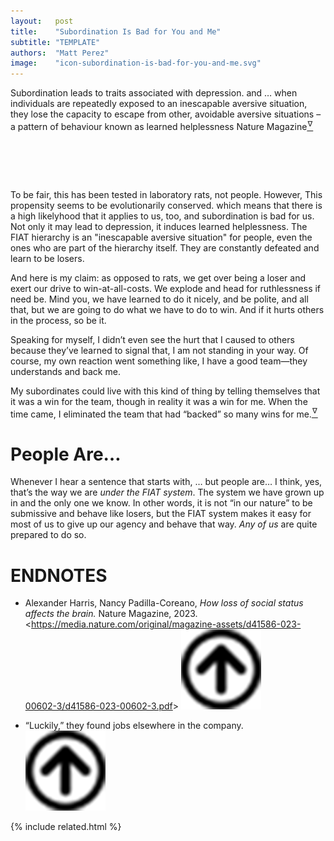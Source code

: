 ```yaml
---
layout:   post
title:    "Subordination Is Bad for You and Me"
subtitle: "TEMPLATE"
authors:  "Matt Perez"
image:    "icon-subordination-is-bad-for-you-and-me.svg"
---
```


<div style="display:none;">
 <p>&ldquo;Subordination leads to traits associated with depression.&rsquo;</p>
</div>

 <div class="_citation">
   <span class="_quotespan">Subordination leads to traits associated with depression.</span>
   and
   <span class="_quotespan">&hellip; when individuals are repeatedly exposed to an inescapable aversive situation, they lose the capacity to escape from other, avoidable aversive situations &ndash; a pattern of behaviour known as learned helplessness</span>
   <span id="_signature">Nature Magazine<a href="#en01"><sup id="bm01">&hairsp;&nabla;&hairsp;</sup></a></span>
 </div>

<h1>&nbsp;</h1>
 <p>To be fair, this has been tested in laboratory rats, not people. However, <span class="_quotespan">This propensity seems to be evolutionarily conserved.</span> which means that there is a high likelyhood that it applies to us, too, and subordination is bad for us. Not only it may lead to depression, it induces learned helplessness. The <span class="_paradigm">FIAT</span> hierarchy is an "inescapable aversive situation" for people, even the ones who are part of the hierarchy itself. They are constantly defeated and learn to be losers.</p>
 <p>And here is my claim: as opposed to rats, we get over being a loser and exert our drive to win-at-all-costs. We explode and head for ruthlessness if need be. Mind you, we have learned to do it nicely, and be polite, and all that, but we are going to do what we have to do to win. And if it hurts others in the process, so be it.</p>
 <p>Speaking for myself, I didn&rsquo;t even see the hurt that I caused to others because they&rsquo;ve learned to signal that, <span class="_quotespan">I am not standing in your way.</span> Of course, my own reaction went something like, <span class="_quotespan">I have a good team&mdash;they understands and back me.</span></p>
 <p>My subordinates could live with this kind of thing by telling themselves that it was a win for the team, though in reality it was a win for me. When the time came, I eliminated the team that had &ldquo;backed&rdquo; so many wins for me.<a href="#en02"><sup id="bm02">&hairsp;&nabla;&hairsp;</sup></a></p>

<h1>People Are&hellip;</h1>
 <p>
   Whenever I hear a sentence that starts with,
   <span class="_quotespan">&hellip; but people are&hellip;</span>
   I think,
   <span class="_quotespan">yes, that&rsquo;s the way we are
   <em>under the
    <span class="_paradigm">FIAT</span>
   system</em></span>.
   The system we have grown up in and the only one we know.
   In other words, it is not &ldquo;in our nature&rdquo; to be submissive and behave like losers, but the <span class="_paradig">FIAT</span> system makes it easy for most of us to give up our agency and behave that way.
   <em>Any of us</em>
   are quite prepared to do so.
  </p>

<h1 class="_section">ENDNOTES</h1>
 <ul>
  <li id="en01">
   <p class="_list-item">
    Alexander Harris, Nancy Padilla-Coreano,
    <em>How loss of social status affects the brain.</em>
    Nature Magazine, 2023.
    &lt;<a href="https://media.nature.com/original/magazine-assets/d41586-023-00602-3/d41586-023-00602-3.pdf" target="_blank">https://media.nature.com/original/magazine-assets/d41586-023-00602-3/d41586-023-00602-3.pdf</a>&gt;
    <a class="_uparrow" href="#bm01"><img src="/assets/img/arrow-up-icon.png"></a>
   </p>
  </li>
  <li id="en02">
   <p class="_list-item">
    &ldquo;Luckily,&rdquo; they found jobs elsewhere in the company.
    <a class="_uparrow" href="#bm02"><img src="/assets/img/arrow-up-icon.png"></a>
   </p>
  </li>
 </ul>

{% include related.html %}
